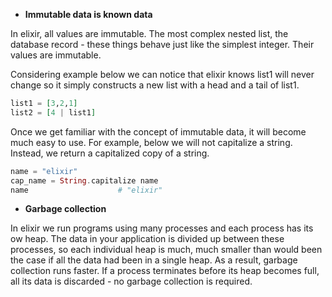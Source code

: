 - **Immutable data is known data**

In elixir, all values are immutable. The most complex nested list, the database record - these things behave just like the simplest integer. Their values are immutable.

Considering example below we can notice that elixir knows list1 will never change so it simply constructs a new list with a head and a tail of list1.
```elixir
list1 = [3,2,1]
list2 = [4 | list1]
``` 

Once we get familiar with the concept of immutable data, it will become much easy to use. For example, below we will not capitalize a string. Instead, we return a capitalized copy of a string.
```elixir
name = "elixir"
cap_name = String.capitalize name
name                    # "elixir"
```

- **Garbage collection**

In elixir we run programs using many processes and each process has its ow heap. The data in your application is divided up between these processes, so each individual heap is much, much smaller than would been the case if all the data had been in a single heap. As a result, garbage collection runs faster. If a process terminates before its heap becomes full, all its data is discarded - no garbage collection is required.

